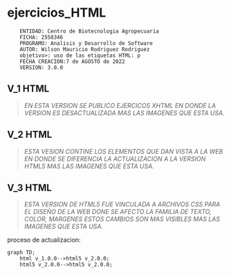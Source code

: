 


# ejercicios_HTML 

```
    ENTIDAD: Centro de Biotecnologia Agropecuaria
    FICHA: 2558346
    PROGRAMO: Analisis y Desarrollo de Software
    AUTOR: Wilson Mauricio Rodriguez Rodriguez
    objetivo>: uso de las etiquetas HTML: p
    FECHA CREACION:7 de AGOSTO de 2022
    VERSION: 3.0.0
```
## V_1 HTML
>*EN ESTA VERSION SE PUBLICO EJERCICOS XHTML EN DONDE LA VERSION ES DESACTUALIZADA MAS LAS IMAGENES QUE ESTA USA.*

## V_2 HTML
>*ESTA VESION CONTINE LOS ELEMENTOS QUE DAN VISTA A LA WEB EN DONDE SE DIFERENCIA LA ACTUALIZACION A LA VERSION HTML5 MAS LAS IMAGENES QUE ESTA USA.*

## V_3 HTML
>*ESTA VERSION DE HTML5 FUE VINCULADA A ARCHIVOS CSS PARA EL DISEÑO DE LA WEB DONE SE AFECTO LA FAMILIA DE TEXTO, COLOR, MARGENES ESTOS CAMBIOS SON MAS VISIBLES MAS LAS IMAGENES QUE ESTA USA.* 

proceso de actualizacion:

```mermaid
graph TD;
    html v_1.0.0-->html5 v_2.0.0;
    html5 v_2.0.0-->html5 v_2.0.0;
   
    
```
